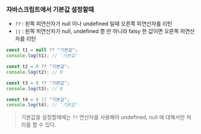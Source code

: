 ### 자바스크립트에서 기본값 설정할때

- `??` : 왼쪽 피연산자가 null 이나 undefined 일때 오른쪽 피연산자를 리턴
- `||` : 왼쪽 피연산자가 null, undefined 뿐 만 아니라 falsy 한 값이면 오른쪽 피연산자를 리턴

```javascript
const t1 = null ?? "기본값";
console.log(t1); // '기본값'

const t2 = 0 ?? "기본값";
console.log(t2); // 0

const t3 = 0 ?? "기본값";
console.log(t3); // 0

const t4 = 0 || "기본값";
console.log(t4); // '기본값'
```

> 기본값을 설정할때에는 `??` 연산자를 사용해야 undefined, null 에 대해서만 처리를 할 수 있다.
